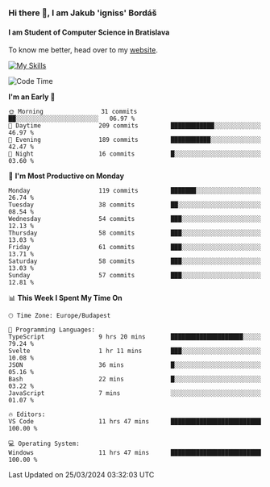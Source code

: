 ### Hi there 👋, I am Jakub 'igniss' Bordáš

#### I am Student of Computer Science in Bratislava
To know me better, head over to my [website](https://bordas.sk).

[![My Skills](https://skillicons.dev/icons?i=js,html,css,figma,svelte,java,kotlin,python,postgresql,typescript,nest,nodejs)](https://bordas.sk)


<!--START_SECTION:waka-->
![Code Time](http://img.shields.io/badge/Code%20Time-1%2C445%20hrs%2048%20mins-blue)

**I'm an Early 🐤** 

```text
🌞 Morning                31 commits          ██░░░░░░░░░░░░░░░░░░░░░░░   06.97 % 
🌆 Daytime                209 commits         ████████████░░░░░░░░░░░░░   46.97 % 
🌃 Evening                189 commits         ███████████░░░░░░░░░░░░░░   42.47 % 
🌙 Night                  16 commits          █░░░░░░░░░░░░░░░░░░░░░░░░   03.60 % 
```
📅 **I'm Most Productive on Monday** 

```text
Monday                   119 commits         ███████░░░░░░░░░░░░░░░░░░   26.74 % 
Tuesday                  38 commits          ██░░░░░░░░░░░░░░░░░░░░░░░   08.54 % 
Wednesday                54 commits          ███░░░░░░░░░░░░░░░░░░░░░░   12.13 % 
Thursday                 58 commits          ███░░░░░░░░░░░░░░░░░░░░░░   13.03 % 
Friday                   61 commits          ███░░░░░░░░░░░░░░░░░░░░░░   13.71 % 
Saturday                 58 commits          ███░░░░░░░░░░░░░░░░░░░░░░   13.03 % 
Sunday                   57 commits          ███░░░░░░░░░░░░░░░░░░░░░░   12.81 % 
```


📊 **This Week I Spent My Time On** 

```text
🕑︎ Time Zone: Europe/Budapest

💬 Programming Languages: 
TypeScript               9 hrs 20 mins       ████████████████████░░░░░   79.24 % 
Svelte                   1 hr 11 mins        ███░░░░░░░░░░░░░░░░░░░░░░   10.08 % 
JSON                     36 mins             █░░░░░░░░░░░░░░░░░░░░░░░░   05.16 % 
Bash                     22 mins             █░░░░░░░░░░░░░░░░░░░░░░░░   03.22 % 
JavaScript               7 mins              ░░░░░░░░░░░░░░░░░░░░░░░░░   01.07 % 

🔥 Editors: 
VS Code                  11 hrs 47 mins      █████████████████████████   100.00 % 

💻 Operating System: 
Windows                  11 hrs 47 mins      █████████████████████████   100.00 % 
```


 Last Updated on 25/03/2024 03:32:03 UTC
<!--END_SECTION:waka-->
